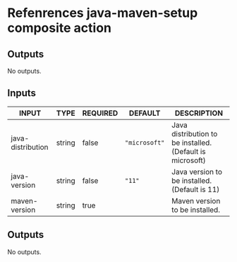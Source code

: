 # Refenrences java-maven-setup composite action
## Outputs

<!-- AUTO-DOC-OUTPUT:START - Do not remove or modify this section -->
No outputs.
<!-- AUTO-DOC-OUTPUT:END -->
## Inputs

<!-- AUTO-DOC-INPUT:START - Do not remove or modify this section -->

|       INPUT       |  TYPE  | REQUIRED |    DEFAULT    |                        DESCRIPTION                        |
|-------------------|--------|----------|---------------|-----------------------------------------------------------|
| java-distribution | string |  false   | `"microsoft"` | Java distribution to be installed. (Default is microsoft) |
|   java-version    | string |  false   |    `"11"`     |       Java version to be installed. (Default is 11)       |
|   maven-version   | string |   true   |               |              Maven version to be installed.               |

<!-- AUTO-DOC-INPUT:END -->
## Outputs

<!-- AUTO-DOC-OUTPUT:START - Do not remove or modify this section -->
No outputs.
<!-- AUTO-DOC-OUTPUT:END -->
